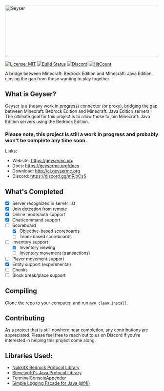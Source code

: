 <img src="https://geysermc.org/img/oss_logo.png" alt="Geyser" width="600" height="170"/>

[![License: MIT](https://img.shields.io/badge/license-MIT-blue.svg)](LICENSE)
[![Build Status](https://ci.nukkitx.com/job/Geyser/job/master/badge/icon)](https://ci.nukkitx.com/job/Geyser/job/master/)
[![Discord](https://img.shields.io/discord/597838753859633172.svg?color=%237289da&label=discord)](https://discord.gg/mRjbCsS)
[![HitCount](http://hits.dwyl.io/Geyser/GeyserMC.svg)](http://hits.dwyl.io/Geyser/GeyserMC)

A bridge between Minecraft: Bedrock Edition and Minecraft: Java Edition, closing the gap from those wanting to play together.

## What is Geyser?
Geyser is a (heavy work in progress) connector (or proxy), bridging the gap between Minecraft: Bedrock Edition and Minecraft: Java Edition servers.
The ultimate goal for this project is to allow those to join Minecraft: Java Edition servers using the Bedrock Edition.

### Please note, this project is still a work in progress and probably won't be complete any time soon.

Links:
- Website: https://geysermc.org
- Docs: https://geysermc.org/docs
- Download: http://ci.geysermc.org
- Discord: https://discord.gg/mRjbCsS

## What's Completed
- [x] Server recognized in server list 
- [x] Join detection from remote
- [x] Online mode/auth support
- [x] Chat/command support
- [ ] Scoreboard
  - [x] Objective-based scoreboards
  - [ ] Team-based scoreboards
- [ ] Inventory support
  - [x] Inventory viewing
  - [ ] Inventory movement (transactions)
- [ ] Player movement support
- [x] Entity support (experimental)
- [ ] Chunks
- [ ] Block break/place support

## Compiling
Clone the repo to your computer, and run `mvn clean install`.

## Contributing
As a project that is still nowhere near completion, any contributions are appreciated. Please feel free to reach out to us on Discord if
you're interested in helping this project come along.

## Libraries Used:
- [NukkitX Bedrock Protocol Library](https://github.com/NukkitX/Protocol)
- [Steveice10's Java Protocol Library](https://github.com/Steveice10/MCProtocolLib)
- [TerminalConsoleAppender](https://github.com/Minecrell/TerminalConsoleAppender)
- [Simple Logging Facade for Java (slf4j)](https://github.com/qos-ch/slf4j)

